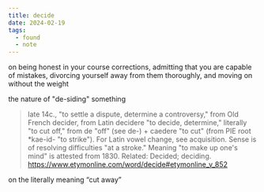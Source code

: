 ```yaml
---
title: decide
date: 2024-02-19
tags:
  - found
  - note
---
```


on being honest in your course corrections, admitting that you are capable of mistakes, divorcing yourself away from them thoroughly, and moving on without the weight

the nature of "de-siding" something

> late 14c., "to settle a dispute, determine a controversy," from Old French decider, from Latin decidere "to decide, determine," literally "to cut off," from de "off" (see de-) + caedere "to cut" (from PIE root \*kae-id- "to strike"). For Latin vowel change, see acquisition. Sense is of resolving difficulties "at a stroke." Meaning "to make up one's mind" is attested from 1830. Related: Decided; deciding.
> https://www.etymonline.com/word/decide#etymonline_v_852

on the literally meaning “cut away”

